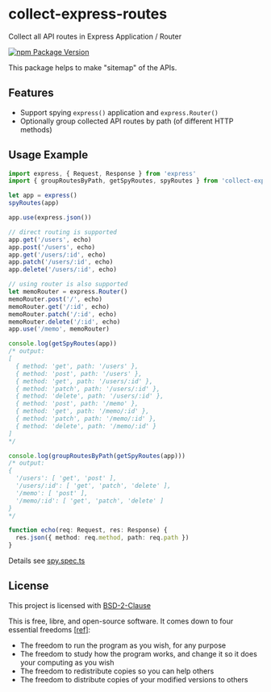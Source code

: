 # collect-express-routes

Collect all API routes in Express Application / Router

[![npm Package Version](https://img.shields.io/npm/v/collect-express-routes.svg?maxAge=2592000)](https://www.npmjs.com/package/collect-express-routes)

This package helps to make "sitemap" of the APIs.

## Features
- Support spying `express()` application and `express.Router()`
- Optionally group collected API routes by path (of different HTTP methods)

## Usage Example
```typescript
import express, { Request, Response } from 'express'
import { groupRoutesByPath, getSpyRoutes, spyRoutes } from 'collect-express-routes'

let app = express()
spyRoutes(app)

app.use(express.json())

// direct routing is supported
app.get('/users', echo)
app.post('/users', echo)
app.get('/users/:id', echo)
app.patch('/users/:id', echo)
app.delete('/users/:id', echo)

// using router is also supported
let memoRouter = express.Router()
memoRouter.post('/', echo)
memoRouter.get('/:id', echo)
memoRouter.patch('/:id', echo)
memoRouter.delete('/:id', echo)
app.use('/memo', memoRouter)

console.log(getSpyRoutes(app))
/* output:
[
  { method: 'get', path: '/users' },
  { method: 'post', path: '/users' },
  { method: 'get', path: '/users/:id' },
  { method: 'patch', path: '/users/:id' },
  { method: 'delete', path: '/users/:id' },
  { method: 'post', path: '/memo' },
  { method: 'get', path: '/memo/:id' },
  { method: 'patch', path: '/memo/:id' },
  { method: 'delete', path: '/memo/:id' }
]
*/

console.log(groupRoutesByPath(getSpyRoutes(app)))
/* output:
{
  '/users': [ 'get', 'post' ],
  '/users/:id': [ 'get', 'patch', 'delete' ],
  '/memo': [ 'post' ],
  '/memo/:id': [ 'get', 'patch', 'delete' ]
}
*/

function echo(req: Request, res: Response) {
  res.json({ method: req.method, path: req.path })
}

```

Details see [spy.spec.ts](./spy.spec.ts)

## License

This project is licensed with [BSD-2-Clause](./LICENSE)

This is free, libre, and open-source software. It comes down to four essential freedoms [[ref]](https://seirdy.one/2021/01/27/whatsapp-and-the-domestication-of-users.html#fnref:2):

- The freedom to run the program as you wish, for any purpose
- The freedom to study how the program works, and change it so it does your computing as you wish
- The freedom to redistribute copies so you can help others
- The freedom to distribute copies of your modified versions to others
